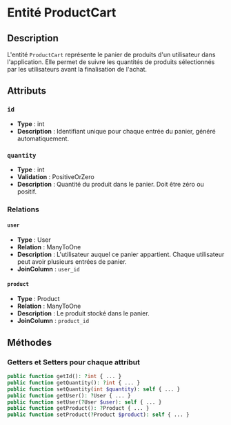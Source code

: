 # Entité ProductCart

## Description
L'entité `ProductCart` représente le panier de produits d'un utilisateur dans l'application. Elle permet de suivre les quantités de produits sélectionnés par les utilisateurs avant la finalisation de l'achat.

## Attributs

### `id`
- **Type** : int
- **Description** : Identifiant unique pour chaque entrée du panier, généré automatiquement.

### `quantity`
- **Type** : int
- **Validation** : PositiveOrZero
- **Description** : Quantité du produit dans le panier. Doit être zéro ou positif.

### Relations

#### `user`
- **Type** : User
- **Relation** : ManyToOne
- **Description** : L'utilisateur auquel ce panier appartient. Chaque utilisateur peut avoir plusieurs entrées de panier.
- **JoinColumn** : `user_id`

#### `product`
- **Type** : Product
- **Relation** : ManyToOne
- **Description** : Le produit stocké dans le panier.
- **JoinColumn** : `product_id`

## Méthodes

### Getters et Setters pour chaque attribut

```php
public function getId(): ?int { ... }
public function getQuantity(): ?int { ... }
public function setQuantity(int $quantity): self { ... }
public function getUser(): ?User { ... }
public function setUser(?User $user): self { ... }
public function getProduct(): ?Product { ... }
public function setProduct(?Product $product): self { ... }
```
